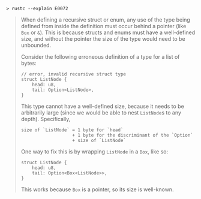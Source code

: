 ```shell
> rustc --explain E0072
```

> When defining a recursive struct or enum, any use of the type being defined
> from inside the definition must occur behind a pointer (like `Box` or `&`).
> This is because structs and enums must have a well-defined size, and without
> the pointer the size of the type would need to be unbounded.
>
> Consider the following erroneous definition of a type for a list of bytes:
>
> ```
> // error, invalid recursive struct type
> struct ListNode {
>     head: u8,
>     tail: Option<ListNode>,
> }
> ```
> 
> This type cannot have a well-defined size, because it needs to be arbitrarily
> large (since we would be able to nest `ListNode`s to any depth). Specifically,
> 
> ```plain
> size of `ListNode` = 1 byte for `head`
>                    + 1 byte for the discriminant of the `Option`
>                    + size of `ListNode`
> ```
> 
> One way to fix this is by wrapping `ListNode` in a `Box`, like so:
> 
> ```
> struct ListNode {
>     head: u8,
>     tail: Option<Box<ListNode>>,
> }
> ```
> 
> This works because `Box` is a pointer, so its size is well-known.
